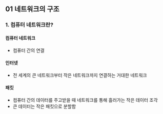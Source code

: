 ## 01 네트워크의 구조

### 1. 컴퓨터 네트워크란?

#### 컴퓨터 네트워크

- 컴퓨터 간의 연결

#### 인터넷

- 전 세계의 큰 네트워크부터 작은 네트워크까지 연결하는 거대한 네트워크

#### 패킷

- 컴퓨터 간의 데이터를 주고받을 때 네트워크를 통해 흘러가는 작은 데이터 조각
- 큰 데이터는 작은 패킷으로 분할함
